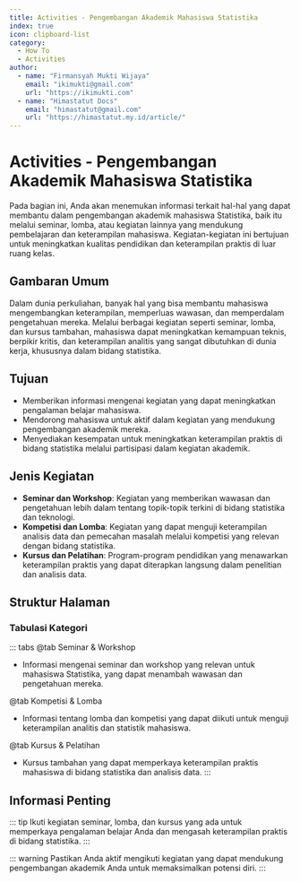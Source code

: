 ```yaml
--- 
title: Activities - Pengembangan Akademik Mahasiswa Statistika
index: true
icon: clipboard-list
category:
  - How To
  - Activities
author:
  - name: "Firmansyah Mukti Wijaya"
    email: "ikimukti@gmail.com"
    url: "https://ikimukti.com"
  - name: "Himastatut Docs"
    email: "himastatut@gmail.com"
    url: "https://himastatut.my.id/article/"
--- 
```


# Activities - Pengembangan Akademik Mahasiswa Statistika

Pada bagian ini, Anda akan menemukan informasi terkait hal-hal yang dapat membantu dalam pengembangan akademik mahasiswa Statistika, baik itu melalui seminar, lomba, atau kegiatan lainnya yang mendukung pembelajaran dan keterampilan mahasiswa. Kegiatan-kegiatan ini bertujuan untuk meningkatkan kualitas pendidikan dan keterampilan praktis di luar ruang kelas.

## Gambaran Umum

Dalam dunia perkuliahan, banyak hal yang bisa membantu mahasiswa mengembangkan keterampilan, memperluas wawasan, dan memperdalam pengetahuan mereka. Melalui berbagai kegiatan seperti seminar, lomba, dan kursus tambahan, mahasiswa dapat meningkatkan kemampuan teknis, berpikir kritis, dan keterampilan analitis yang sangat dibutuhkan di dunia kerja, khususnya dalam bidang statistika.

## Tujuan
- Memberikan informasi mengenai kegiatan yang dapat meningkatkan pengalaman belajar mahasiswa.
- Mendorong mahasiswa untuk aktif dalam kegiatan yang mendukung pengembangan akademik mereka.
- Menyediakan kesempatan untuk meningkatkan keterampilan praktis di bidang statistika melalui partisipasi dalam kegiatan akademik.

## Jenis Kegiatan
- **Seminar dan Workshop**: Kegiatan yang memberikan wawasan dan pengetahuan lebih dalam tentang topik-topik terkini di bidang statistika dan teknologi.
- **Kompetisi dan Lomba**: Kegiatan yang dapat menguji keterampilan analisis data dan pemecahan masalah melalui kompetisi yang relevan dengan bidang statistika.
- **Kursus dan Pelatihan**: Program-program pendidikan yang menawarkan keterampilan praktis yang dapat diterapkan langsung dalam penelitian dan analisis data.

## Struktur Halaman

<Catalog />

### Tabulasi Kategori

::: tabs
@tab Seminar & Workshop
- Informasi mengenai seminar dan workshop yang relevan untuk mahasiswa Statistika, yang dapat menambah wawasan dan pengetahuan mereka.

@tab Kompetisi & Lomba
- Informasi tentang lomba dan kompetisi yang dapat diikuti untuk menguji keterampilan analitis dan statistik mahasiswa.

@tab Kursus & Pelatihan
- Kursus tambahan yang dapat memperkaya keterampilan praktis mahasiswa di bidang statistika dan analisis data.
:::

## Informasi Penting

::: tip
Ikuti kegiatan seminar, lomba, dan kursus yang ada untuk memperkaya pengalaman belajar Anda dan mengasah keterampilan praktis di bidang statistika.
:::

::: warning
Pastikan Anda aktif mengikuti kegiatan yang dapat mendukung pengembangan akademik Anda untuk memaksimalkan potensi diri.
:::